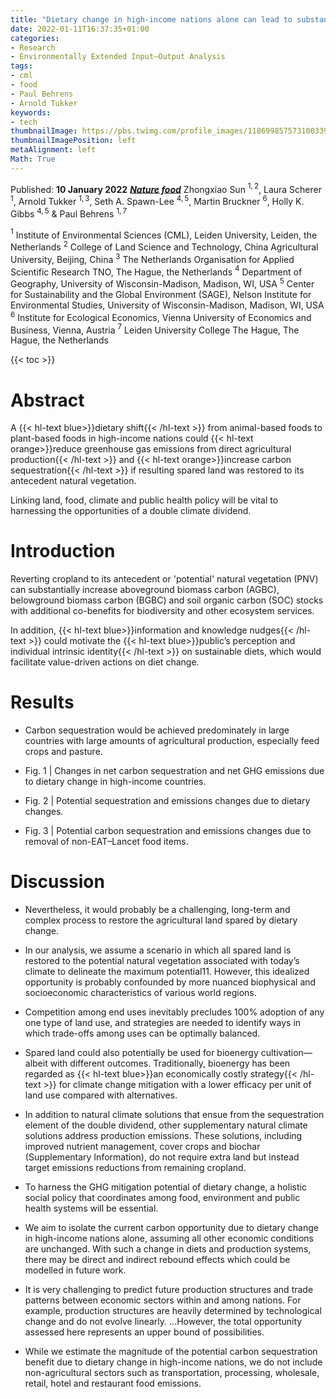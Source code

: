 ```yaml
---
title: "Dietary change in high-income nations alone can lead to substantial double climate dividend"
date: 2022-01-11T16:37:35+01:00
categories:
- Research
- Environmentally Extended Input–Output Analysis
tags:
- cml
- food
- Paul Behrens
- Arnold Tukker
keywords:
- tech
thumbnailImage: https://pbs.twimg.com/profile_images/1186998575731003394/oqYAZvdk_400x400.jpg
thumbnailImagePosition: left
metaAlignment: left
Math: True
---
```

Published: **10 January 2022**
[***Nature food***](https://doi.org/10.1038/s43016-021-00431-5)
Zhongxiao Sun $^{1,2}$, Laura Scherer $^{1}$, Arnold Tukker $^{1,3}$, Seth A. Spawn-Lee $^{4,5}$, Martin Bruckner $^{6}$, Holly K. Gibbs $^{4,5}$ & Paul Behrens $^{1,7}$
<!--more-->
$^{1}$ Institute of Environmental Sciences (CML), Leiden University, Leiden, the Netherlands
$^{2}$ College of Land Science and Technology, China Agricultural University, Beijing, China
$^{3}$ The Netherlands Organisation for Applied Scientific Research TNO, The Hague, the Netherlands
$^{4}$ Department of Geography, University of Wisconsin-Madison, Madison, WI, USA
$^{5}$ Center for Sustainability and the Global Environment (SAGE), Nelson Institute for Environmental Studies, University of Wisconsin-Madison, Madison, WI, USA
$^{6}$ Institute for Ecological Economics, Vienna University of Economics and Business, Vienna, Austria
$^{7}$ Leiden University College The Hague, The Hague, the Netherlands

{{< toc >}}

# Abstract
A {{< hl-text blue>}}dietary shift{{< /hl-text >}} from animal-based foods to plant-based foods in high-income nations could {{< hl-text orange>}}reduce greenhouse gas emissions from direct agricultural production{{< /hl-text >}} and {{< hl-text orange>}}increase carbon sequestration{{< /hl-text >}} if resulting spared land was restored to its antecedent natural vegetation.

Linking land, food, climate and public health policy will be vital to harnessing the opportunities of a double climate dividend.

# Introduction

Reverting cropland to its antecedent or 'potential' natural vegetation (PNV) can substantially increase aboveground biomass carbon (AGBC), belowground biomass carbon (BGBC) and soil organic carbon (SOC) stocks with additional co-benefits for biodiversity and other ecosystem services.

In addition, {{< hl-text blue>}}information and knowledge nudges{{< /hl-text >}} could motivate the {{< hl-text blue>}}public’s perception and individual intrinsic identity{{< /hl-text >}} on sustainable diets, which would facilitate value-driven actions on diet change.

# Results

* Carbon sequestration would be achieved predominately in large countries with large amounts of agricultural production, especially feed crops and pasture.

* Fig. 1 | Changes in net carbon sequestration and net GHG emissions due to dietary change in high-income countries.
* Fig. 2 | Potential sequestration and emissions changes due to dietary changes.
* Fig. 3 | Potential carbon sequestration and emissions changes due to removal of non-EAT–Lancet food items.

# Discussion
* Nevertheless, it would probably be a challenging, long-term and complex process to restore the agricultural land spared by dietary change.
* In our analysis, we assume a scenario in which all spared land is restored to the potential natural vegetation associated with today’s climate to delineate the maximum potential11. However, this idealized opportunity is probably confounded by more nuanced biophysical and socioeconomic characteristics of various world regions.
* Competition among end uses inevitably precludes 100% adoption of any one type of land use, and strategies are needed to identify ways in which trade-offs among uses can be optimally balanced.
* Spared land could also potentially be used for bioenergy cultivation—albeit with different outcomes. Traditionally, bioenergy has been regarded as {{< hl-text blue>}}an economically costly strategy{{< /hl-text >}} for climate change mitigation with a lower efficacy per unit of land use compared with alternatives.
* In addition to natural climate solutions that ensue from the sequestration element of the double dividend, other supplementary natural climate solutions address production emissions. These solutions, including improved nutrient management, cover crops and biochar (Supplementary Information), do not require extra land but instead target emissions reductions from remaining cropland.
* To harness the GHG mitigation potential of dietary change, a holistic social policy that coordinates among food, environment and public health systems will be essential.
* We aim to isolate the current carbon opportunity due to dietary change in high-income nations alone, assuming all other economic conditions are unchanged. With such a change in diets and production systems, there may be direct and indirect rebound effects which could be modelled in future work.
* It is very challenging to predict future production structures and trade patterns between economic sectors within and among nations. For example, production structures are heavily determined by technological change and do not evolve linearly. ...However, the total opportunity assessed here represents an upper bound of possibilities.

* While we estimate the magnitude of the potential carbon sequestration benefit due to dietary change in high-income nations, we do not include non-agricultural sectors such as transportation, processing, wholesale, retail, hotel and restaurant food emissions.
